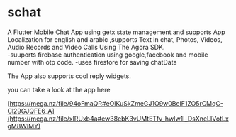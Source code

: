 # schat

A Flutter Mobile Chat App using getx state management and supports App Localization for english and arabic ,supports Text in chat, Photos, Videos, Audio Records and Video Calls Using The Agora SDK.                                                        
-suuports firebase authentication using google,facebook and mobile number with otp code.
-uses firestore for saving chatData

The App also supports cool reply widgets. 

you can take a look at the app here  

[https://mega.nz/file/94oFmaQR#eOlKuSkZmeGJ1O9w0BelF1ZO5rCMqC-Cl29GJQFE6_A](https://mega.nz/file/xlRUxb4a#ew38ebK3vUMtETfv_hwIw1I_DsXneLIVotLxgM8WIMY)

